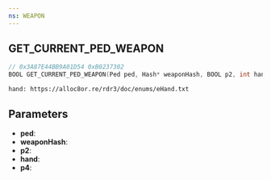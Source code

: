 ```yaml
---
ns: WEAPON
---
```

## GET_CURRENT_PED_WEAPON

```c
// 0x3A87E44BB9A01D54 0xB0237302
BOOL GET_CURRENT_PED_WEAPON(Ped ped, Hash* weaponHash, BOOL p2, int hand, BOOL p4);
```

```
hand: https://alloc8or.re/rdr3/doc/enums/eHand.txt
```

## Parameters
* **ped**:
* **weaponHash**:
* **p2**:
* **hand**:
* **p4**:
